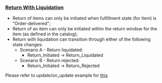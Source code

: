 ### <ins>Return With Liquidation</ins>
* Return of items can only be initiated when fulfillment state (for item) is "Order-delivered";
* Return of an item can only be initiated within the return window for the item (as defined in the catalog);
* Return with liquidation can transition through either of the following state changes:
    * Scenario A - Return liquidated:
        * Return_Initiated -> Return_Liquidated
    * Scenario B - Return rejected:
        * Return_Initiated -> Return_Rejected

Please refer to update/on_update example for [this](https://github.com/ONDC-Official/ONDC-RET-Specifications/blob/draft-1.x/api/components/Examples/B2C/update/update_buyer_initiated_return_with_liquidation.yaml)
